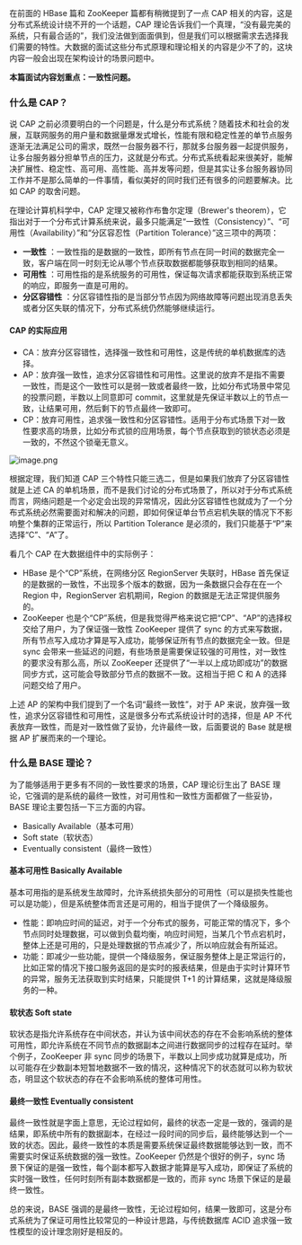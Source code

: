 在前面的 HBase 篇和 ZooKeeper 篇都有稍微提到了一点 CAP 相关的内容，这是分布式系统设计绕不开的一个话题，CAP
理论告诉我们一个真理，“没有最完美的系统，只有最合适的”，我们没法做到面面俱到，但是我们可以根据需求去选择我们需要的特性。大数据的面试这些分布式原理和理论相关的内容是少不了的，这块内容一般会出现在架构设计的场景问题中。

**本篇面试内容划重点：一致性问题。**

### 什么是 CAP？

说 CAP
之前必须要明白的一个问题是，什么是分布式系统？随着技术和社会的发展，互联网服务的用户量和数据量爆发式增长，性能有限和稳定性差的单节点服务逐渐无法满足公司的需求，既然一台服务器不行，那就多台服务器一起提供服务，让多台服务器分担单节点的压力，这就是分布式。分布式系统看起来很美好，能解决扩展性、稳定性、高可用、高性能、高并发等问题，但是其实让多台服务器协同工作并不是那么简单的一件事情，看似美好的同时我们还有很多的问题要解决。比如
CAP 的取舍问题。

在理论计算机科学中，CAP 定理又被称作布鲁尔定理（Brewer's
theorem），它指出对于一个分布式计算系统来说，最多只能满足“一致性（Consistency）”、“可用性（Availability）”和“分区容忍性（Partition
Tolerance）”这三项中的两项：

  * **一致性** ：一致性指的是数据的一致性，即所有节点在同一时间的数据完全一致，客户端在同一时刻无论从哪个节点获取数据都能够获取到相同的结果。
  * **可用性** ：可用性指的是系统服务的可用性，保证每次请求都能获取到系统正常的响应，即服务一直是可用的。
  * **分区容错性** ：分区容错性指的是当部分节点因为网络故障等问题出现消息丢失或者分区失联的情况下，分布式系统仍然能够继续运行。

#### **CAP 的实际应用**

  * CA：放弃分区容错性，选择强一致性和可用性，这是传统的单机数据库的选择。
  * AP：放弃强一致性，追求分区容错性和可用性。这里说的放弃不是指不需要一致性，而是这个一致性可以是弱一致或者最终一致，比如分布式场景中常见的投票问题，半数以上同意即可 commit，这里就是先保证半数以上的节点一致，让结果可用，然后剩下的节点最终一致即可。
  * CP：放弃可用性，追求强一致性和分区容错性。适用于分布式场景下对一致性要求高的场景，比如分布式锁的应用场景，每个节点获取到的锁状态必须是一致的，不然这个锁毫无意义。

![image.png](https://images.gitbook.cn/fcc69c80-ed2c-11ea-a998-0df5aad54339)

根据定理，我们知道 CAP 三个特性只能三选二，但是如果我们放弃了分区容错性就是上述 CA
的单机场景，而不是我们讨论的分布式场景了，所以对于分布式系统而言，网络问题是一个必定会出现的异常情况，因此分区容错性也就成为了一个分布式系统必然需要面对和解决的问题，即如何保证单台节点宕机失联的情况下不影响整个集群的正常运行，所以
Partition Tolerance 是必须的，我们只能基于“P”来选择“C”、“A”了。

看几个 CAP 在大数据组件中的实际例子：

  * HBase 是个“CP”系统，在网络分区 RegionServer 失联时，HBase 首先保证的是数据的一致性，不出现多个版本的数据，因为一条数据只会存在在一个 Region 中，RegionServer 宕机期间，Region 的数据是无法正常提供服务的。
  * ZooKeeper 也是个“CP”系统，但是我觉得严格来说它把“CP”、“AP”的选择权交给了用户，为了保证强一致性 ZooKeeper 提供了 sync 的方式来写数据，所有节点写入成功才算是写入成功，能够保证所有节点的数据完全一致。但是 sync 会带来一些延迟的问题，有些场景是需要保证较强的可用性，对一致性的要求没有那么高，所以 ZooKeeper 还提供了“一半以上成功即成功”的数据同步方式，这可能会导致部分节点的数据不一致。这相当于把 C 和 A 的选择问题交给了用户。

上述 AP 的架构中我们提到了一个名词“最终一致性”，对于 AP 来说，放弃强一致性，追求分区容错性和可用性，这是很多分布式系统设计时的选择，但是 AP
不代表放弃一致性，而是对一致性做了妥协，允许最终一致，后面要说的 Base 就是根据 AP 扩展而来的一个理论。

### 什么是 BASE 理论？

为了能够适用于更多有不同的一致性要求的场景，CAP 理论衍生出了 BASE 理论，它强调的是系统的最终一致性，对可用性和一致性方面都做了一些妥协，BASE
理论主要包括一下三方面的内容。

  * Basically Available（基本可用）
  * Soft state（软状态）
  * Eventually consistent（最终一致性）

#### **基本可用性 Basically Available**

基本可用指的是系统发生故障时，允许系统损失部分的可用性（可以是损失性能也可以是功能），但是系统整体而言还是可用的，相当于提供了一个降级服务。

  * 性能：即响应时间的延迟，对于一个分布式的服务，可能正常的情况下，多个节点同时处理数据，可以做到负载均衡，响应时间短，当某几个节点宕机时，整体上还是可用的，只是处理数据的节点减少了，所以响应就会有所延迟。
  * 功能：即减少一些功能，提供一个降级服务，保证服务整体上是正常运行的，比如正常的情况下接口服务返回的是实时的报表结果，但是由于实时计算环节的异常，服务无法获取到实时结果，只能提供 T+1 的计算结果，这就是降级服务的一种。

#### **软状态 Soft state**

软状态是指允许系统存在中间状态，并认为该中间状态的存在不会影响系统的整体可用性，即允许系统在不同节点的数据副本之间进行数据同步的过程存在延时。举个例子，ZooKeeper
非 sync
同步的场景下，半数以上同步成功就算是成功，所以可能存在少数副本短暂地数据不一致的情况，这种情况下的状态就可以称为软状态，明显这个软状态的存在不会影响系统的整体可用性。

#### **最终一致性 Eventually consistent**

最终一致性就是字面上意思，无论过程如何，最终的状态一定是一致的，强调的是结果，即系统中所有的数据副本，在经过一段时间的同步后，最终能够达到一个一致的状态。因此，最终一致性的本质是需要系统保证最终数据能够达到一致，而不需要实时保证系统数据的强一致性。ZooKeeper
仍然是个很好的例子，sync 场景下保证的是强一致性，每个副本都写入数据才能算是写入成功，即保证了系统的实时强一致性，任何时刻所有副本数据都是一致的，而非
sync 场景下保证的是最终一致性。

总的来说，BASE 强调的是最终一致性，无论过程如何，结果一致即可，这是分布式系统为了保证可用性比较常见的一种设计思路，与传统数据库 ACID
追求强一致性模型的设计理念刚好是相反的。

